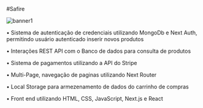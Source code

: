 #Safire

![banner1](https://user-images.githubusercontent.com/60366579/190824299-62343bd3-25e4-4523-b509-9f93a6be0da9.png)



•	Sistema de autenticação de credenciais utilizando MongoDb e Next Auth, permitindo usuário autenticado inserir novos produtos

•	Interações REST API com o Banco de dados para consulta de produtos

•	Sistema de pagamentos utilizando a API do Stripe

•	Multi-Page, navegação de paginas utilizando Next Router

•	Local Storage para armezenamento de dados do carrinho de compras

•	Front end utilizando HTML, CSS, JavaScript, Next.js e React




